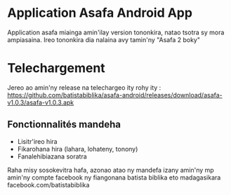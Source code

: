 # Application Asafa Android App
Application asafa miainga amin'ilay version tononkira, natao tsotra sy mora ampiasaina.
Ireo tononkira dia nalaina avy tamin'ny "Asafa 2 boky"

# Telechargement
Jereo ao amin'ny release na telechargeo ity rohy ity :
https://github.com/batistabiblika/asafa-android/releases/download/asafa-v1.0.3/asafa-v1.0.3.apk

## Fonctionnalités mandeha
- Lisitr'ireo hira
- Fikarohana hira (lahara, lohateny, tonony)
- Fanalehibiazana soratra

Raha misy sosokevitra hafa, azonao atao ny mandefa izany amin'ny mp amin'ny compte facebook ny fiangonana batista biblika eto madagasikara facebook.com/batistabiblika
